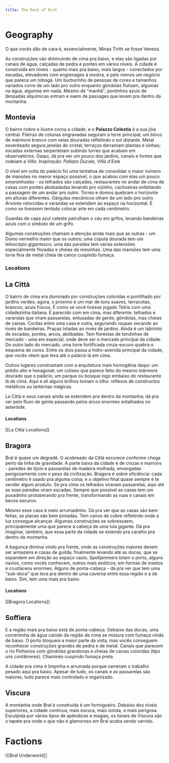 ```yaml
---
title: The Rock of Bral
---
```


# Geography

O que vocês dão de cara é, essencialmente, Minas Tirith se fosse Veneza. 

As construções vão diminuindo de cima pra baixo, e elas são ligadas por canais de água, calçadas de pedra e pontes em vários níveis. A cidade é construída em níveis - quanto mais pra baixo, mais largos - conectados por escadas, elevadores com engrenages à mostra, e pelo menos um negócio que parece um tobogã. Um burburinho de pessoas de cores e tamanhos variados corre de um lado pro outro enquanto gôndolas flutuam, algumas na água, algumas em nada. Mesmo de "manhã", pontinhos azuis de lâmpadas alquímicas entram e saem de passages que levam pra dentro da montanha.  


## Montevia

O bairro nobre e ilustre coroa a cidade, e o **Palazzo Celestia** é a sua jóia central. Fileiras de colunas engravadas seguram a torre principal, um bloco de mármore branco com veias douradas refletindo o sol distante. Metal esverdeado segura janelas de cristal; terraços derramam plantas e vinhas; escadas externas serpenteiam subindo torres que acabam em observatórios. Daqui, dá pra ver um pouco dos jardins, canais e fontes que rodeiam a *Villa*. 
*Inspiração: Pallazo Ducale, VIlla d'Este*

O nível em volta do palácio foi uma tentativa de consolidar o maior número de mansões no menor espaço possível, o que acabou com elas um pouco *emaranhadas* - os telhados são calçadas, restaurantes no andar de cima de casas com pontes abobadadas levando pro vizinho, cachoeiras enfeitando a passagem de um andar pro outro. Torres e domos quebram o horizonte em alturas diferentes. Gárgulas mecânicos olham de um lado pro outro. Árvores retorcidas e varandas se extendem ao espaço na horizontal. É como se tivessem tentado colocar arte em cada centímetro. 

Guardas de capa azul celeste patrulham o céu em grifos, levando bandeiras azuis com o símbolo de um grifo.

Algumas construções chamam a atenção ainda mais que as outras - um Domo vermelho maior que os outros; uma cúpula dourada tem um telescópio gigantesco; uma das paredes tem várias extensões especialmente floradas e cheias de mesinhas. Uma das mansões tem uma torre fina de metal cheia de canos cuspindo fumaça. 

### Locations


## La Città

O bairro de cima era dominado por construções coloridas e pontilhado por jardins verdes; agora, o próximo é um mar de tons suaves, terracotas, brancos, azuis fracos. É como se você tivesse jogado Tetris com uma cidadezinha italiana. É parecido com em cima, mas diferente: telhados e varandas que viram passarelas, entuxadas de gente; gôndolas, mas cheias de caixas. Cordas entre uma casa e outra, segurando roupas secando ao invés de bandeiras. Praças lotadas ao invés de jardins. Ainda é um labirinto de escadas, pontes, arcos, abóbadas. Tem florestas de tendinhas de mercado - uma em especial, onde deve ser o mercado principal da cidade. Do outro lado do mercado, uma torre fortificada cinza-escuro quebra o esquema de cores. Entre os dois passa a hidro-avenida principal da cidade, que vocês vêem que leva até o palácio lá em cima. 

Outros lugares constrastam com a arquitetura mais homogênia daqui: um prédio alto e hexagonal; um coliseu que parece feito do mesmo mármore dourado que o palácio; um parque ou bosque logo embaixo do restaurante lá de cima. Aqui e ali alguns brilhos tomam o olho: reflexos de constructos metálicos ou lanternas mágicas. 

La Città e seus canais ainda se extendem pra dentro da montanha; dá pra ver pelo fluxo de gente passando pelos arcos enormes entalhados no asteróide. 

#### Locations
[[La Citta Locations]]

## Bragora

Bral é quase um degradê. O acobreado da Città escurece conforme chega perto da linha de gravidade. A parte baixa da cidade é de cinzas e marrons - paredes de tijolo e passarelas de madeira molhada, envergadas perigosamente com o peso da civilização. Bragora é sobre eficiência: cada centímetro é usado pra alguma coisa, e o objetivo final quase sempre é te vender algum produto. Se pra cima os telhados viravam passarelas, aqui até as suas paredes viram escadas.  Sempre que possível as casas tem um puxadinho protuberando pra frente, transformando as ruas e canais em becos escuros. 

Mesmo esse caos é meio arrumadinho. Dá pra ver que as casas são bem feitas, as placas são bem pintadas. Tem canos de cobre refletindo onde a luz consegue alcançar. Algumas construções se sobressaem, principalmente uma que parece a cabeça de uma lula gigante. 
Dá pra imaginar, também, que essa parte da cidade se extendo pra caralho pra dentro da montanha. 

A bagunça diminui vindo pra frente, onde as construções maiores devem ser armazéns e casas de guilda; finalmente levando até as docas, que se expandem em direção ao espaço vazio. Spelljammers lotam o porto, alguns navios, como vocês conhecem, outros mais exóticos; em formas de insetos e crustáceos enormes. Alguns de ponta-cabeça - dá pra ver que tem uma "sub-doca" que leva pra dentro de uma caverna entre essa região e a de baixo. Sim, tem uma mais pra baixo.  

#### Locations
[[Bragora Locations]]

## Soffiera
E a região mais pra baixo está de ponta-cabeça. Debaixo das docas, uma correntinha de água caindo da região de cima se mistura com fumaça vinda de baixo. O porto bloqueia a maior parte da vista, mas vocês conseguem reconhecer construções grandes de pedra e de metal. Canais que parecem o rio Pinheiros com gôndolas grandonas e cheias de caixas coloridas (tipo uns contâineres). Chaminés cuspindo fumaça preta. 

A cidade pra cima é limpinha e arrumada porque varreram o trabalho pesado aqui pra baixo. Apesar de tudo, os canais e as passarelas são maiores, tudo parece mais controlado e organizado. 


## Viscura
A montanha onde Bral é construída é um formigueiro. Debaixo dos níveis superiores, a cidade continua, mais escura, mais úmida, e mais perigosa. Esculpida por vários tipos de apêndices e magias, os túneis de Viscura são o tapete pra onde o que não é glamoroso em Bral acaba sendo varrido. 

# Factions

![[Bral Underworld]]